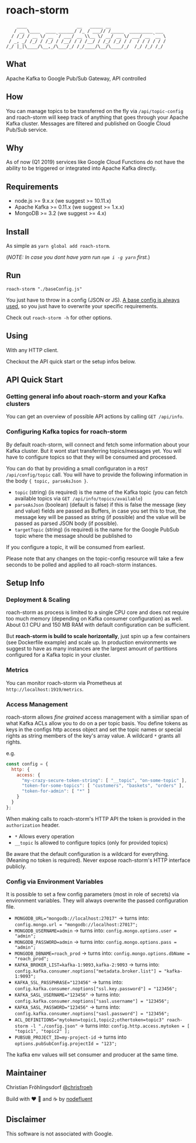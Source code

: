 # roach-storm

```text
    ____                   __   _____ __                     
   / __ \____  ____ ______/ /_ / ___// /_____  _________ ___ 
  / /_/ / __ \/ __ `/ ___/ __ \\__ \/ __/ __ \/ ___/ __ `__ \
 / _, _/ /_/ / /_/ / /__/ / / /__/ / /_/ /_/ / /  / / / / / /
/_/ |_|\____/\__,_/\___/_/ /_/____/\__/\____/_/  /_/ /_/ /_/ 
```

## What

Apache Kafka to Google Pub/Sub Gateway, API controlled

## How

You can manage topics to be transferred on the fly via `/api/topic-config` and 
roach-storm will keep track of anything that goes through your Apache Kafka cluster.
Messages are filtered and published on Google Cloud Pub/Sub service.

## Why

As of now (Q1 2019) services like Google Cloud Functions do not have the ability
to be triggered or integrated into Apache Kafka directly.

## Requirements

* node.js >= 9.x.x (we suggest >= 10.11.x)
* Apache Kafka >= 0.11.x (we suggest >= 1.x.x)
* MongoDB >= 3.2 (we suggest >= 4.x)

## Install

As simple as `yarn global add roach-storm`.

(_NOTE: In case you dont have yarn run `npm i -g yarn` first._)

## Run

`roach-storm "./baseConfig.js"`

You just have to throw in a config (JSON or JS).
[A base config is always used](bin/baseConfig.js), so you just have to overwrite
your specific requirements.

Check out `roach-storm -h` for other options.

## Using

With any HTTP client.

Checkout the API quick start or the setup infos below.

## API Quick Start

### Getting general info about roach-storm and your Kafka clusters

You can get an overview of possible API actions by calling `GET /api/info`.

### Configuring Kafka topics for roach-storm

By default roach-storm, will connect and fetch some information about your Kafka cluster. 
But it wont start transferring topics/messages yet. You will have to configure topics so that they will be consumed
and processed.

You can do that by providing a small configuraton in a `POST /api/config/topic` call.
You will have to provide the following information in the body `{ topic, parseAsJson }`.

* `topic` (string) (is required) is the name of the Kafka topic (you can fetch available topics via `GET /api/info/topics/available`)
* `parseAsJson` (boolean) (default is false) if this is false the message (key and value) fields are passed as Buffers, in case you set this
to true, the message key will be passed as string (if possible) and the value will be passed as parsed JSON body (if possible).
* `targetTopic` (string) (is required) is the name for the Google PubSub topic where the message should be published to

If you configure a topic, it will be consumed from earliest.

Please note that any changes on the topic-config resource will take a few seconds to be polled and applied to all roach-storm instances.

## Setup Info

### Deployment & Scaling

roach-storm as process is limited to a single CPU core and does not require too much memory (depending on Kafka consumer configuration) as well. About 0.1 CPU and 150 MB RAM with default configuration can be sufficient.

But **roach-storm is build to scale horizontally**, just spin up a few containers (see Dockerfile example) and scale up. In production environments we suggest to have as many instances are the largest amount of partitions configured for a Kafka topic in your cluster.

### Metrics

You can monitor roach-storm via Prometheus at `http://localhost:1919/metrics`.

### Access Management

roach-storm allows _fine grained_ access management with a similiar span of what Kafka ACLs allow you to do on a per topic basis.
You define tokens as keys in the configs http access object and set the topic names or special rights as string members of the key's array value. A wildcard `*` grants all rights.

e.g.

```javascript
const config = {
  http: {
    access: {
      "my-crazy-secure-token-string": [ "__topic", "on-some-topic" ],
      "token-for-some-topics": [ "customers", "baskets", "orders" ],
      "token-for-admin": [ "*" ]
    }
  }
};
```

When making calls to roach-storm's HTTP API the token is provided in the `authorization` header.

* `*` Allows every operation
* `__topic` Is allowed to configure topics (only for provided topics)

Be aware that the default configuration is a wildcard for everything. (Meaning no token is required).
Never expose roach-storm's HTTP interface publicly.

### Config via Environment Variables

It is possible to set a few config parameters (most in role of secrets) via environment variables.
They will always overwrite the passed configuration file.

* `MONGODB_URL="mongodb://localhost:27017"` -> turns into: `config.mongo.url = "mongodb://localhost:27017";`
* `MONGODB_USERNAME=admin` -> turns into: `config.mongo.options.user = "admin";`
* `MONGODB_PASSWORD=admin` -> turns into: `config.mongo.options.pass = "admin";`
* `MONGODB_DBNAME=roach_prod` -> turns into: `config.mongo.options.dbName = "roach_prod";`
* `KAFKA_BROKER_LIST=kafka-1:9093,kafka-2:9093` -> turns into: `config.kafka.consumer.noptions["metadata.broker.list"] = "kafka-1:9093";`
* `KAFKA_SSL_PASSPHRASE="123456"` -> turns into: `config.kafka.consumer.noptions["ssl.key.password"] = "123456";`
* `KAFKA_SASL_USERNAME="123456"` -> turns into: `config.kafka.consumer.noptions["sasl.username"] = "123456";`
* `KAFKA_SASL_PASSWORD="123456"` -> turns into: `config.kafka.consumer.noptions["sasl.password"] = "123456";`
* `ACL_DEFINITIONS="mytoken=topic1,topic2;othertoken=topic3" roach-storm -l "./config.json"` -> turns into: `config.http.access.mytoken = [ "topic1", "topic2" ];`
* `PUBSUB_PROJECT_ID=my-project-id` -> turns into `options.pubSubConfig.projectId = "123";`

The kafka env values will set consumer and producer at the same time.

## Maintainer

Christian Fröhlingsdorf [@chrisfroeh](https://twitter.com/chrisfroeh)

Build with :heart: :pizza: and :coffee: by [nodefluent](https://github.com/nodefluent)

## Disclaimer

This software is not associated with Google.
